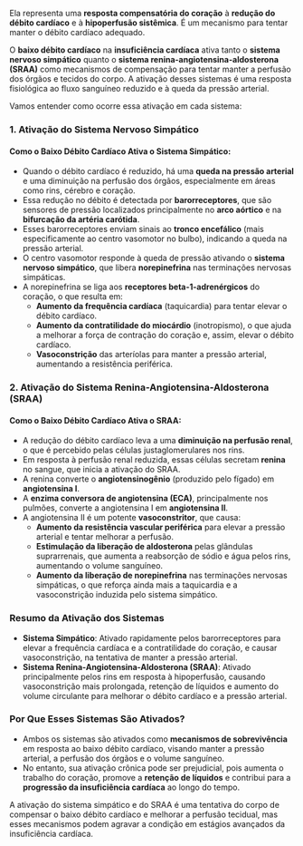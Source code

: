 Ela representa uma **resposta compensatória do coração** à **redução do débito cardíaco** e à **hipoperfusão sistêmica**.
É um mecanismo para tentar manter o débito cardíaco adequado.

O **baixo débito cardíaco** na **insuficiência cardíaca** ativa tanto o **sistema nervoso simpático** quanto o **sistema renina-angiotensina-aldosterona (SRAA)** como mecanismos de compensação para tentar manter a perfusão dos órgãos e tecidos do corpo. A ativação desses sistemas é uma resposta fisiológica ao fluxo sanguíneo reduzido e à queda da pressão arterial.

Vamos entender como ocorre essa ativação em cada sistema:

### 1. Ativação do Sistema Nervoso Simpático

#### Como o Baixo Débito Cardíaco Ativa o Sistema Simpático:
- Quando o débito cardíaco é reduzido, há uma **queda na pressão arterial** e uma diminuição na perfusão dos órgãos, especialmente em áreas como rins, cérebro e coração.
- Essa redução no débito é detectada por **barorreceptores**, que são sensores de pressão localizados principalmente no **arco aórtico** e na **bifurcação da artéria carótida**.
- Esses barorreceptores enviam sinais ao **tronco encefálico** (mais especificamente ao centro vasomotor no bulbo), indicando a queda na pressão arterial.
- O centro vasomotor responde à queda de pressão ativando o **sistema nervoso simpático**, que libera **norepinefrina** nas terminações nervosas simpáticas.
- A norepinefrina se liga aos **receptores beta-1-adrenérgicos** do coração, o que resulta em:
  - **Aumento da frequência cardíaca** (taquicardia) para tentar elevar o débito cardíaco.
  - **Aumento da contratilidade do miocárdio** (inotropismo), o que ajuda a melhorar a força de contração do coração e, assim, elevar o débito cardíaco.
  - **Vasoconstrição** das arteríolas para manter a pressão arterial, aumentando a resistência periférica.

### 2. Ativação do Sistema Renina-Angiotensina-Aldosterona (SRAA)

#### Como o Baixo Débito Cardíaco Ativa o SRAA:
- A redução do débito cardíaco leva a uma **diminuição na perfusão renal**, o que é percebido pelas células justaglomerulares nos rins.
- Em resposta à perfusão renal reduzida, essas células secretam **renina** no sangue, que inicia a ativação do SRAA.
- A renina converte o **angiotensinogênio** (produzido pelo fígado) em **angiotensina I**.
- A **enzima conversora de angiotensina (ECA)**, principalmente nos pulmões, converte a angiotensina I em **angiotensina II**.
- A angiotensina II é um potente **vasoconstritor**, que causa:
  - **Aumento da resistência vascular periférica** para elevar a pressão arterial e tentar melhorar a perfusão.
  - **Estimulação da liberação de aldosterona** pelas glândulas suprarrenais, que aumenta a reabsorção de sódio e água pelos rins, aumentando o volume sanguíneo.
  - **Aumento da liberação de norepinefrina** nas terminações nervosas simpáticas, o que reforça ainda mais a taquicardia e a vasoconstrição induzida pelo sistema simpático.

### Resumo da Ativação dos Sistemas
- **Sistema Simpático**: Ativado rapidamente pelos barorreceptores para elevar a frequência cardíaca e a contratilidade do coração, e causar vasoconstrição, na tentativa de manter a pressão arterial.
- **Sistema Renina-Angiotensina-Aldosterona (SRAA)**: Ativado principalmente pelos rins em resposta à hipoperfusão, causando vasoconstrição mais prolongada, retenção de líquidos e aumento do volume circulante para melhorar o débito cardíaco e a pressão arterial.

### Por Que Esses Sistemas São Ativados?
- Ambos os sistemas são ativados como **mecanismos de sobrevivência** em resposta ao baixo débito cardíaco, visando manter a pressão arterial, a perfusão dos órgãos e o volume sanguíneo.
- No entanto, sua ativação crônica pode ser prejudicial, pois aumenta o trabalho do coração, promove a **retenção de líquidos** e contribui para a **progressão da insuficiência cardíaca** ao longo do tempo.

A ativação do sistema simpático e do SRAA é uma tentativa do corpo de compensar o baixo débito cardíaco e melhorar a perfusão tecidual, mas esses mecanismos podem agravar a condição em estágios avançados da insuficiência cardíaca.